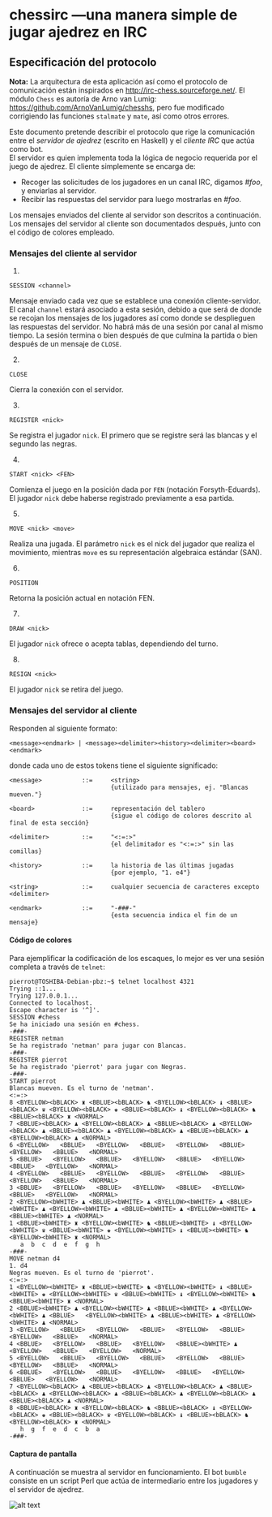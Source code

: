 # chessirc —una manera simple de jugar ajedrez en IRC

## Especificación del protocolo

**Nota:** La arquitectura de esta aplicación así como el protocolo de comunicación están inspirados en http://irc-chess.sourceforge.net/. El módulo `Chess` es autoría de Arno van Lumig: https://github.com/ArnoVanLumig/chesshs, pero fue modificado corrigiendo las funciones `stalmate` y `mate`, así como otros errores.

Este documento pretende describir el protocolo que rige la comunicación entre el _servidor de ajedrez_ (escrito en Haskell) y el _cliente IRC_ que actúa como bot.  
El servidor es quien implementa toda la lógica de negocio requerida por el juego de ajedrez. El cliente simplemente se encarga de: 

* Recoger las solicitudes de los jugadores en un canal IRC, digamos _#foo_, y enviarlas al servidor.
* Recibir las respuestas del servidor para luego mostrarlas en _#foo_.

Los mensajes enviados del cliente al servidor son descritos a continuación. Los mensajes del servidor al cliente son documentados después, junto con el código de colores empleado.

### Mensajes del cliente al servidor

1. 
```
SESSION <channel>
```

Mensaje enviado cada vez que se establece una conexión cliente-servidor. El canal `channel` estará asociado a esta sesión, debido a que será de donde se recojan los mensajes de los jugadores así como donde se desplieguen las respuestas del servidor. No habrá más de una sesión por canal al mismo tiempo. La sesión termina o bien después de que culmina la partida o bien después de un mensaje de `CLOSE`.

2. 
```
CLOSE
```

Cierra la conexión con el servidor.

3. 
```
REGISTER <nick>
```

Se registra el jugador `nick`. El primero que se registre será las blancas y el segundo las negras.

4. 
```
START <nick> <FEN>
```

Comienza el juego en la posición dada por `FEN` (notación Forsyth-Eduards). El jugador `nick` debe haberse registrado previamente a esa partida.

5. 
```
MOVE <nick> <move>
```

Realiza una jugada. El parámetro `nick` es el nick del jugador que realiza el movimiento, mientras `move` es su representación algebraica estándar (SAN).

6. 
```
POSITION
```

Retorna la posición actual en notación FEN.

7. 
```
DRAW <nick>
```

El jugador `nick` ofrece o acepta tablas, dependiendo del turno.

8. 
```
RESIGN <nick>
```

El jugador `nick` se retira del juego.


### Mensajes del servidor al cliente

Responden al siguiente formato:

```
<message><endmark> | <message><delimiter><history><delimiter><board><endmark>
```

donde cada uno de estos tokens tiene el siguiente significado:

```
<message>           ::=     <string>
                            {utilizado para mensajes, ej. "Blancas mueven."}

<board>             ::=     representación del tablero
                            {sigue el código de colores descrito al final de esta sección}

<delimiter>         ::=     "<:=:>"
                            {el delimitador es "<:=:>" sin las comillas}

<history>           ::=     la historia de las últimas jugadas
                            {por ejemplo, "1. e4"}

<string>            ::=     cualquier secuencia de caracteres excepto <delimiter>

<endmark>           ::=     "-###-"
                            {esta secuencia indica el fin de un mensaje}
```


#### Código de colores

Para ejemplificar la codificación de los escaques, lo mejor es ver una sesión completa a través de `telnet`:

```
pierrot@TOSHIBA-Debian-pbz:~$ telnet localhost 4321
Trying ::1...
Trying 127.0.0.1...
Connected to localhost.
Escape character is '^]'.
SESSION #chess
Se ha iniciado una sesión en #chess.
-###-
REGISTER netman    
Se ha registrado 'netman' para jugar con Blancas.
-###-
REGISTER pierrot
Se ha registrado 'pierrot' para jugar con Negras.
-###-
START pierrot
Blancas mueven. Es el turno de 'netman'.
<:=:>
8 <BYELLOW><bBLACK> ♜ <BBLUE><bBLACK> ♞ <BYELLOW><bBLACK> ♝ <BBLUE><bBLACK> ♛ <BYELLOW><bBLACK> ♚ <BBLUE><bBLACK> ♝ <BYELLOW><bBLACK> ♞ <BBLUE><bBLACK> ♜ <NORMAL>
7 <BBLUE><bBLACK> ♟ <BYELLOW><bBLACK> ♟ <BBLUE><bBLACK> ♟ <BYELLOW><bBLACK> ♟ <BBLUE><bBLACK> ♟ <BYELLOW><bBLACK> ♟ <BBLUE><bBLACK> ♟ <BYELLOW><bBLACK> ♟ <NORMAL>
6 <BYELLOW>   <BBLUE>   <BYELLOW>   <BBLUE>   <BYELLOW>   <BBLUE>   <BYELLOW>   <BBLUE>   <NORMAL>
5 <BBLUE>   <BYELLOW>   <BBLUE>   <BYELLOW>   <BBLUE>   <BYELLOW>   <BBLUE>   <BYELLOW>   <NORMAL>
4 <BYELLOW>   <BBLUE>   <BYELLOW>   <BBLUE>   <BYELLOW>   <BBLUE>   <BYELLOW>   <BBLUE>   <NORMAL>
3 <BBLUE>   <BYELLOW>   <BBLUE>   <BYELLOW>   <BBLUE>   <BYELLOW>   <BBLUE>   <BYELLOW>   <NORMAL>
2 <BYELLOW><bWHITE> ♟ <BBLUE><bWHITE> ♟ <BYELLOW><bWHITE> ♟ <BBLUE><bWHITE> ♟ <BYELLOW><bWHITE> ♟ <BBLUE><bWHITE> ♟ <BYELLOW><bWHITE> ♟ <BBLUE><bWHITE> ♟ <NORMAL>
1 <BBLUE><bWHITE> ♜ <BYELLOW><bWHITE> ♞ <BBLUE><bWHITE> ♝ <BYELLOW><bWHITE> ♛ <BBLUE><bWHITE> ♚ <BYELLOW><bWHITE> ♝ <BBLUE><bWHITE> ♞ <BYELLOW><bWHITE> ♜ <NORMAL>
   a  b  c  d  e  f  g  h
-###-
MOVE netman d4
1. d4
Negras mueven. Es el turno de 'pierrot'.
<:=:>
1 <BYELLOW><bWHITE> ♜ <BBLUE><bWHITE> ♞ <BYELLOW><bWHITE> ♝ <BBLUE><bWHITE> ♚ <BYELLOW><bWHITE> ♛ <BBLUE><bWHITE> ♝ <BYELLOW><bWHITE> ♞ <BBLUE><bWHITE> ♜ <NORMAL>
2 <BBLUE><bWHITE> ♟ <BYELLOW><bWHITE> ♟ <BBLUE><bWHITE> ♟ <BYELLOW><bWHITE> ♟ <BBLUE>   <BYELLOW><bWHITE> ♟ <BBLUE><bWHITE> ♟ <BYELLOW><bWHITE> ♟ <NORMAL>
3 <BYELLOW>   <BBLUE>   <BYELLOW>   <BBLUE>   <BYELLOW>   <BBLUE>   <BYELLOW>   <BBLUE>   <NORMAL>
4 <BBLUE>   <BYELLOW>   <BBLUE>   <BYELLOW>   <BBLUE><bWHITE> ♟ <BYELLOW>   <BBLUE>   <BYELLOW>   <NORMAL>
5 <BYELLOW>   <BBLUE>   <BYELLOW>   <BBLUE>   <BYELLOW>   <BBLUE>   <BYELLOW>   <BBLUE>   <NORMAL>
6 <BBLUE>   <BYELLOW>   <BBLUE>   <BYELLOW>   <BBLUE>   <BYELLOW>   <BBLUE>   <BYELLOW>   <NORMAL>
7 <BYELLOW><bBLACK> ♟ <BBLUE><bBLACK> ♟ <BYELLOW><bBLACK> ♟ <BBLUE><bBLACK> ♟ <BYELLOW><bBLACK> ♟ <BBLUE><bBLACK> ♟ <BYELLOW><bBLACK> ♟ <BBLUE><bBLACK> ♟ <NORMAL>
8 <BBLUE><bBLACK> ♜ <BYELLOW><bBLACK> ♞ <BBLUE><bBLACK> ♝ <BYELLOW><bBLACK> ♚ <BBLUE><bBLACK> ♛ <BYELLOW><bBLACK> ♝ <BBLUE><bBLACK> ♞ <BYELLOW><bBLACK> ♜ <NORMAL>
   h  g  f  e  d  c  b  a
-###-
```


#### Captura de pantalla

A continuación se muestra al servidor en funcionamiento. El bot `bumble` consiste en un script Perl que actúa de intermediario entre los jugadores y el servidor de ajedrez.

![alt text](https://raw.githubusercontent.com/pierrot14/chessirc/master/Captura%20de%20pantalla%202018-03-18%2001.37.15.png)
